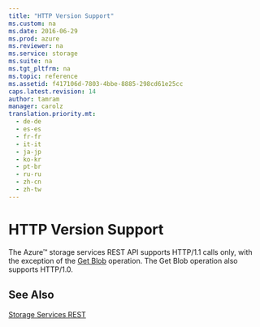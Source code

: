 ```yaml
---
title: "HTTP Version Support"
ms.custom: na
ms.date: 2016-06-29
ms.prod: azure
ms.reviewer: na
ms.service: storage
ms.suite: na
ms.tgt_pltfrm: na
ms.topic: reference
ms.assetid: f417106d-7803-4bbe-8885-298cd61e25cc
caps.latest.revision: 14
author: tamram
manager: carolz
translation.priority.mt: 
  - de-de
  - es-es
  - fr-fr
  - it-it
  - ja-jp
  - ko-kr
  - pt-br
  - ru-ru
  - zh-cn
  - zh-tw
---
```

# HTTP Version Support
The Azure™ storage services REST API supports HTTP/1.1 calls only, with the exception of the [Get Blob](../StorageServicesREST/Get-Blob.md) operation. The Get Blob operation also supports HTTP/1.0.  
  
## See Also  
 [Storage Services REST](../StorageServicesREST/Azure-Storage-Services-REST-API-Reference.md)